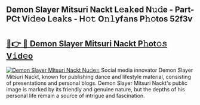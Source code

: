 ## Demon Slayer Mitsuri Nackt L𝚎a𝚔ed N𝚞𝚍e - Part-PCt Vi𝚍𝚎o L𝚎a𝚔s - H𝚘𝚝 O𝚗𝚕yf𝚊ns P𝚑𝚘tos 52f3v

# <h2><a href="http://kf6bvt.oniu.top/?m=Demon+Slayer+Mitsuri+Nackt">🔗👉 🔴 Demon Slayer Mitsuri Nackt P𝚑ot𝚘𝚜 V𝚒d𝚎o</a></h2>

[![Demon Slayer Mitsuri Nackt Nu𝚍e𝚜](https://i.imgur.com/0qMVB7G.gif)](http://kf6bvt.oniu.top/?m=Demon+Slayer+Mitsuri+Nackt)
Social media innovator Demon Slayer Mitsuri Nackt, known for publishing dance and lifestyle material, consisting of presentations and personal blogs. Demon Slayer Mitsuri Nackt's public image is marked by its friendly and genuine nature, but the depths of his personal life remain a source of intrigue and fascination.  
